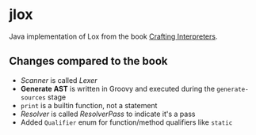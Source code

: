 # jlox

Java implementation of Lox from the book [Crafting Interpreters](https://craftinginterpreters.com).

## Changes compared to the book
* _Scanner_ is called _Lexer_
* **Generate AST** is written in Groovy and executed during the `generate-sources` stage
* `print` is a builtin function, not a statement
* _Resolver_ is called _ResolverPass_ to indicate it's a pass
* Added `Qualifier` enum for function/method qualifiers like `static`

